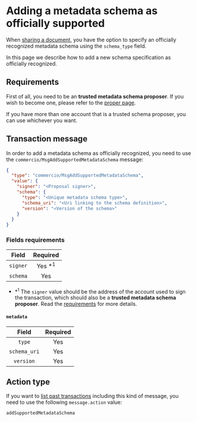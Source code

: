 # Adding a metadata schema as officially supported
When [sharing a document](send-document.md), you have the option to specify an officially recognized metadata schema
using the `schema_type` field. 

In this page we describe how to add a new schema specification as officially recognized. 

## Requirements
First of all, you need to be an **trusted metadata schema proposer**. If you wish to become one, please refer 
to the [proper page](../trusted-metadata-schema-proposers.md). 

If you have more than one account that is a trusted schema proposer, you can use whichever you want. 

## Transaction message
In order to add a metadata schema as officially recognized, you need to use the 
`commercio/MsgAddSupportedMetadataSchema` message:

```json
{
  "type": "commercio/MsgAddSupportedMetadataSchema",
  "value": {
    "signer": "<Proposal signer>",
    "schema": {
      "type": "<Unique metadata schema type>",
      "schema_uri": "<Uri linking to the schema definition>",
      "version": "<Version of the schema>"
    }
  }
}
```

### Fields requirements
| Field | Required | 
| :---: | :------: | 
| `signer` | Yes *<sup>1</sup> |
| `schema` | Yes |

- *<sup>1</sup> The `signer` value should be the address of the account used to sign the transaction, 
which should also be a **trusted metadata schema proposer**. Read the [requirements](#requirements) for more details.

#### `metadata`
| Field | Required | 
| :---: | :------: |
| `type` | Yes |
| `schema_uri` | Yes | 
| `version` | Yes |

## Action type
If you want to [list past transactions](../../../developers/listing-transactions.md) including this kind of message,
you need to use the following `message.action` value: 

```
addSupportedMetadataSchema
```  